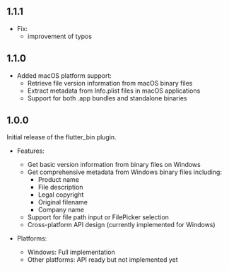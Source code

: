 ## 1.1.1

* Fix:
  * improvement of typos

## 1.1.0

* Added macOS platform support:
  * Retrieve file version information from macOS binary files
  * Extract metadata from Info.plist files in macOS applications
  * Support for both .app bundles and standalone binaries

## 1.0.0

Initial release of the flutter_bin plugin.

* Features:
  * Get basic version information from binary files on Windows
  * Get comprehensive metadata from Windows binary files including:
    * Product name
    * File description
    * Legal copyright
    * Original filename
    * Company name
  * Support for file path input or FilePicker selection
  * Cross-platform API design (currently implemented for Windows)

* Platforms:
  * Windows: Full implementation
  * Other platforms: API ready but not implemented yet